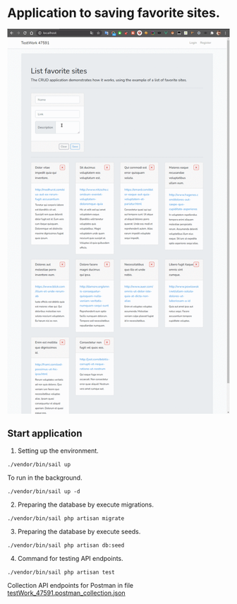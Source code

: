 # Application to saving favorite sites.

![demo-image](image.png)

## Start application

1. Setting up the environment.

```
./vendor/bin/sail up 
```

To run in the background.

```
./vendor/bin/sail up -d
```

2. Preparing the database by execute migrations.


```
./vendor/bin/sail php artisan migrate 
```

3. Preparing the database by execute seeds.


```
./vendor/bin/sail php artisan db:seed 
```

4. Command for testing API endpoints. 

```
./vendor/bin/sail php artisan test
```

Collection API endpoints for Postman in file [testWork_47591.postman_collection.json](testWork_47591.postman_collection.json) 

